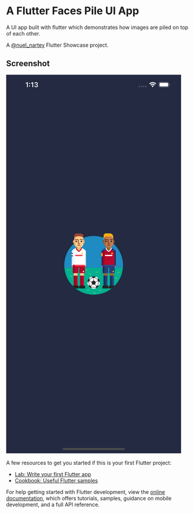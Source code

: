 # A Flutter Faces Pile UI App

A UI app built with flutter which demonstrates how images are piled on top of each other.

A [@nuel_nartey](https://twitter.com/nuel_nartey) Flutter Showcase project.


## Screenshot
<img src="https://github.com/Manuelkpatsu/auth_stepper_ui/blob/main/screenshots/1.png" />

A few resources to get you started if this is your first Flutter project:

- [Lab: Write your first Flutter app](https://docs.flutter.dev/get-started/codelab)
- [Cookbook: Useful Flutter samples](https://docs.flutter.dev/cookbook)

For help getting started with Flutter development, view the
[online documentation](https://docs.flutter.dev/), which offers tutorials,
samples, guidance on mobile development, and a full API reference.
